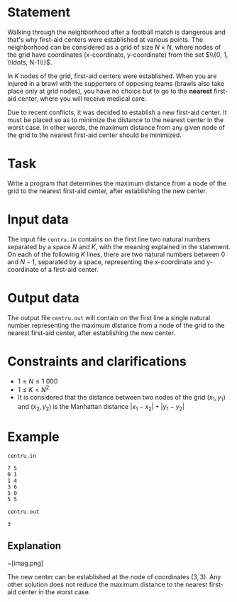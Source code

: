 # Statement

Walking through the neighborhood after a football match is dangerous and that's why first-aid centers were established at various points. The neighborhood can be considered as a grid of size $N \times N$, where nodes of the grid have coordinates (x-coordinate, y-coordinate) from the set $\\{0, 1, \\ldots, N-1\\}$.

In $K$ nodes of the grid, first-aid centers were established. When you are injured in a brawl with the supporters of opposing teams (brawls also take place only at grid nodes), you have no choice but to go to the **nearest** first-aid center, where you will receive medical care.

Due to recent conflicts, it was decided to establish a new first-aid center. It must be placed so as to minimize the distance to the nearest center in the worst case. In other words, the maximum distance from any given node of the grid to the nearest first-aid center should be minimized.

# Task
Write a program that determines the maximum distance from a node of the grid to the nearest first-aid center, after establishing the new center.

# Input data
The input file `centru.in` contains on the first line two natural numbers separated by a space $N$ and $K$, with the meaning explained in the statement. On each of the following $K$ lines, there are two natural numbers between $0$ and $N - 1$, separated by a space, representing the x-coordinate and y-coordinate of a first-aid center.

# Output data
The output file `centru.out` will contain on the first line a single natural number representing the maximum distance from a node of the grid to the nearest first-aid center, after establishing the new center.

# Constraints and clarifications

* $1 \leq N \leq 1\ 000$
* $1 \leq K < N^2$
* It is considered that the distance between two nodes of the grid $(x_1, y_1)$ and $(x_2, y_2)$ is the Manhattan distance $|x_1 - x_2| + |y_1 - y_2|$

# Example

`centru.in`
```
7 5
0 1
1 4
3 6
5 0
5 5
```

`centru.out`
```
3
```

## Explanation
~[imag.png]

The new center can be established at the node of coordinates $(3, 3)$. Any other solution does not reduce the maximum distance to the nearest first-aid center in the worst case.